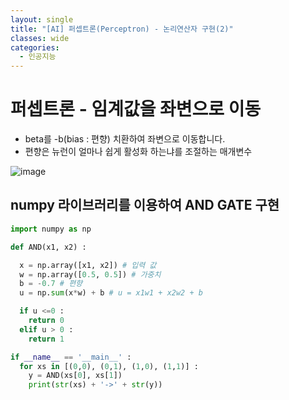 ```yaml
---
layout: single
title: "[AI] 퍼셉트론(Perceptron) - 논리연산자 구현(2)"   
classes: wide
categories:
  - 인공지능
---
```



# 퍼셉트론 - 임계값을 좌변으로 이동  
+ beta를 -b(bias : 편향) 치환하여 좌변으로 이동합니다.
+ 편향은 뉴런이 얼마나 쉽게 활성화 하는냐를 조절하는 매개변수

![image](https://user-images.githubusercontent.com/47412229/206053727-641235cf-2991-46d4-9748-f791b65638ad.png)

## numpy 라이브러리를 이용하여 AND GATE 구현  

```python
import numpy as np

def AND(x1, x2) :

  x = np.array([x1, x2]) # 입력 값
  w = np.array([0.5, 0.5]) # 가중치
  b = -0.7 # 편향
  u = np.sum(x*w) + b # u = x1w1 + x2w2 + b  

  if u <=0 :
    return 0
  elif u > 0 :
    return 1

if __name__ == '__main__' :
  for xs in [(0,0), (0,1), (1,0), (1,1)] :
    y = AND(xs[0], xs[1])
    print(str(xs) + '->' + str(y))

```
